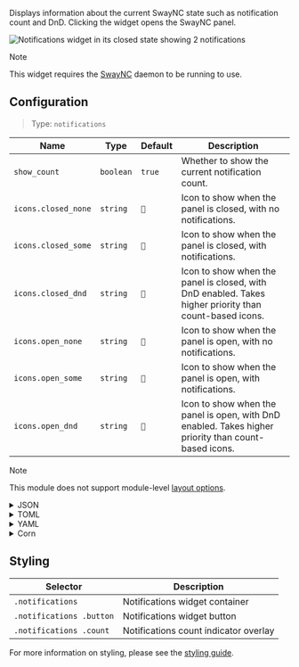 Displays information about the current SwayNC state such as notification count and DnD.
Clicking the widget opens the SwayNC panel.

![Notifications widget in its closed state showing 2 notifications](https://f.jstanger.dev/github/ironbar/modules/notifications.png)

> [!NOTE]
> This widget requires the [SwayNC](https://github.com/ErikReider/SwayNotificationCenter) 
> daemon to be running to use.

## Configuration

> Type: `notifications`

| Name                | Type      | Default | Description                                                                                            |
|---------------------|-----------|---------|--------------------------------------------------------------------------------------------------------|
| `show_count`        | `boolean` | `true`  | Whether to show the current notification count.                                                        |
| `icons.closed_none` | `string`  | `󰍥`    | Icon to show when the panel is closed, with no notifications.                                          |
| `icons.closed_some` | `string`  | `󱥂`    | Icon to show when the panel is closed, with notifications.                                             |
| `icons.closed_dnd`  | `string`  | `󱅯`    | Icon to show when the panel is closed, with DnD enabled. Takes higher priority than count-based icons. |
| `icons.open_none`   | `string`  | `󰍡`    | Icon to show when the panel is open, with no notifications.                                            |
| `icons.open_some`   | `string`  | `󱥁`    | Icon to show when the panel is open, with notifications.                                               |
| `icons.open_dnd`    | `string`  | `󱅮`    | Icon to show when the panel is open, with DnD enabled. Takes higher priority than count-based icons.   |

> [!NOTE]
> This module does not support module-level [layout options](module-level-options#layout).

<details>
<summary>JSON</summary>

```json
{
  "end": [
    {
      "type": "notifications",
      "show_count": true,
      "icons": {
        "closed_none": "󰍥",
        "closed_some": "󱥂",
        "closed_dnd": "󱅯",
        "open_none": "󰍡",
        "open_some": "󱥁",
        "open_dnd": "󱅮"
      }
    }
  ]
}
```

</details>

<details>
<summary>TOML</summary>

```toml
[[end]]
type = "notifications"
show_count = true

[end.icons]
closed_none = "󰍥"
closed_some = "󱥂"
closed_dnd = "󱅯"
open_none = "󰍡"
open_some = "󱥁"
open_dnd = "󱅮"
```

</details>

<details>
<summary>YAML</summary>

```yaml
end:
  - type: notifications
    show_count: true
    icons:
      closed_none: 󰍥
      closed_some: 󱥂
      closed_dnd: 󱅯
      open_none: 󰍡
      open_some: 󱥁
      open_dnd: 󱅮
```

</details>

<details>
<summary>Corn</summary>

```corn
{
  end = [
    {
      type = "notifications"
      show_count = true

      icons.closed_none = "󰍥"
      icons.closed_some = "󱥂"
      icons.closed_dnd = "󱅯"
      icons.open_none = "󰍡"
      icons.open_some = "󱥁"
      icons.open_dnd = "󱅮"
    }
  ]
}
```

</details>

## Styling

| Selector                 | Description                           |
|--------------------------|---------------------------------------|
| `.notifications`         | Notifications widget container        |
| `.notifications .button` | Notifications widget button           |
| `.notifications .count`  | Notifications count indicator overlay |

For more information on styling, please see the [styling guide](styling-guide).